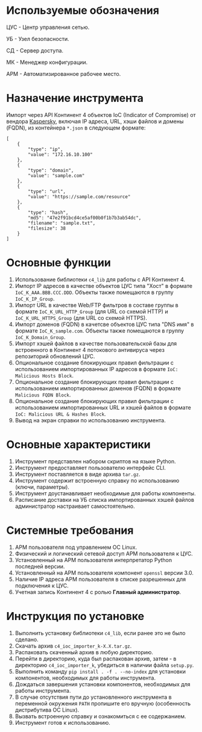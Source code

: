 # Используемые обозначения

ЦУС - Центр управления сетью.

УБ - Узел безопасности.

СД - Сервер доступа.

МК - Менеджер конфигурации.

АРМ - Автоматизированное рабочее место.

# Назначение инструмента

Импорт через API Континент 4 объектов IoC (Indicator of Compromise) от вендора [Kaspersky](https://www.kaspersky.ru/enterprise-security/symphony-xdr?ysclid=lwkmdar83g581733449), включая IP адреса, URL, хэши файлов и домены (FQDN), из контейнера `*.json` в следующем формате:

```
[
    {
        "type": "ip",
        "value": "172.16.10.100"
    },
    {
        "type": "domain",
        "value": "sample.com"
    },
    {
        "type": "url",
        "value": "https://sample.com/resource"
    },
    {
        "type": "hash",
        "md5": "47e2f91bcd4ce5af00b0f1b7b3ab54dc",
        "filename": "sample.txt",
        "filesize": 38
    }
]
```

# Основные функции

1. Использование библиотеки `c4_lib` для работы с API Континент 4.
2. Импорт IP адресов в качестве объектов ЦУС типа "Хост" в формате `IoC_K_AAA.BBB.CCC.DDD`. Объекты также помещаются в группу `IoC_K_IP_Group`.
3. Импорт URL в качестве Web/FTP фильтров в составе группы в формате `IoC_K_URL_HTTP_Group` (для URL со схемой HTTP) и `IoC_K_URL_HTTPS_Group` (для URL со схемой HTTPS).
4. Импорт доменов (FQDN) в качетсве объектов ЦУС типа "DNS имя" в формате `IoC_K_sample.com`. Объекты также помещаются в группу `IoC_K_Domain_Group`.
5. Импорт хэшей файлов в качестве пользовательской базы для встроенного в Континент 4 потокового антивируса через репозиторий обновлений ЦУС.
6. Опциональное создание блокирующих правил фильтрации с использованием импортированных IP адресов в формате `IoC: Malicious Hosts Block`.
7. Опциональное создание блокирующих правил фильтрации с использованием импортированных доменов (FQDN) в формате `Malicious FQDN Block`.
8. Опциональное создание блокирующих правил фильтрации с использованием импортированных URL и хэшей файлов в формате `IoC: Malicious URL & Hashes Block`. 
6. Вывод на экран справки по использованию инструмента.

# Основные характеристики

1. Инструмент представлен набором скриптов на языке Python.
2. Инструмент предоставляет пользователю интерфейс CLI.
3. Инструмент поставляется в виде архива `tar.gz`.
4. Инструмент содержит встроенную справку по использованию (ключи, параметры).
5. Инструмент доустанавливает необходимые для работы компоненты.
6. Расписание доставки на УБ списка импортированных хэшей файлов администратор настраивает самостоятельно.

# Системные требования

1. АРМ пользователя под управлением ОС Linux.
2. Физический и логический сетевой доступ АРМ пользователя к ЦУС.
3. Установленный на АРМ пользователя интерпретатор Python последней версии.
4. Установленный на АРМ пользователя компонент `openssl` версии 3.0.
5. Наличие IP адреса АРМ пользователя в списке разрешенных для подключения к ЦУС.
6. Учетная запись Континент 4 с ролью **Главный администратор**.

# Инструкция по установке

1. Выполнить установку библиотеки `c4_lib`, если ранее это не было сделано.
2. Скачать архив `c4_ioc_importer_k-X.X.tar.gz`.
3. Распаковать скаченный архив в любую директорию.
4. Перейти в директорию, куда был распакован архив, затем - в директорию `c4_ioc_importer_k`, убедиться в наличии файла `setup.py`.
5. Выполнить команду `pip install . -f . --no-index` для установки компонентов, необходимых для работы инструмента.
6. Дождаться завершения установки компонентов, необходимых для работы инструмента.
7. В случае отсутствия пути до установленного инструмента в переменной окружения `PATH` пропишите его вручную (особенность дистрибутива ОС Linux).
8. Вызвать встроенную справку и ознакомиться с ее содержанием.
9. Инструмент готов к использованию.
